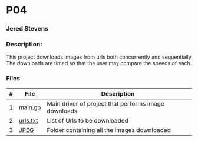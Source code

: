 # P04
### Jered Stevens
### Description:

This project downloads images from urls both concurrently and sequentially
The downloads are timed so that the user may compare the speeds of each.

### Files

|   #   | File            | Description                                        |
| :---: | --------------- | -------------------------------------------------- |
|   1   | [main.go](main.go)  | Main driver of project that performs image downloads      |
|   2   | [urls.txt](urls.txt)| List of Urls to be downloaded   |
|   3   | [JPEG](JPEG/) | Folder containing all the images downloaded |

